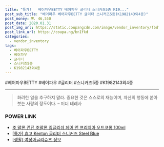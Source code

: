 ```yaml
--- 
title: "특가!   베어파우BETTY 베어파우 글리터 스니커즈5종 K19..." 
post_sub_title: "베어파우 베어파우BETTY 글리터 스니커즈5종(K1982143외4종)" 
post_money: ₩. 46,550 
post_date: 2020.01.31 
post_img_url: https://static.coupangcdn.com/image/vendor_inventory/f5df/f6ff6898317dcd34974fbf856418d313ec85a97c286c72a20207922e5468.jpg 
post_link_url: https://coupa.ng/bnIfkd 
categories: 
  - vendor_inventory 
tags: 
  - 베어파우BETTY 
  - 베어파우 
  - 글리터 
  - 스니커즈5종 
  - K1982143외4종 
--- 
```

  #베어파우BETTY #베어파우 #글리터 #스니커즈5종 #K1982143외4종 
<hr> 

> 화려한 일을 추구하지 말라. 중요한 것은 스스로의 재능이며, 자신의 행동에 쏟아 붓는 사랑의 정도이다. – 머더 테레사 


### POWER LINK

* <a href="https://blog.naver.com/fasyy4321/221781326420" target="_blank">조 말론 런던 조말론 잉글리쉬 페어 앤 프리지아 오드코롱 100ml</a>
* <a href="https://blog.naver.com/santokki14/221791117116" target="_blank">[특가] 휴고 Kenton 글리터 스니커즈 Steel Blue</a>
* <a href="https://blog.naver.com/santokki14/221770022868" target="_blank"> [생활] 여성어글리슈즈 정보 </a>
